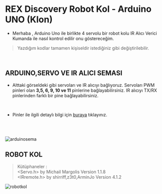 # REX Discovery Robot Kol - Arduino UNO (Klon)

- Merhaba , Arduino Uno ile birlikte 4 servolu bir robot kolu IR Alıcı Verici Kumanda ile nasıl kontrol edilir onu göstereceğim.
> Yazdığım kodlar tamamen kişiseldir istediğiniz gibi değiştirilebilir.

<br>

## ARDUINO,SERVO VE IR ALICI SEMASI
- Alttaki görseldeki gibi servoları ve IR alıcıyı bağlıyoruz. Servoları PWM pinleri olan **3,5, 6, 9, 10 ve 11** pinlerine bağlayabilirsiniz. IR alıcıyı TX/RX pinlerinden farklı bir pine bağlayabilirsiniz.
<br>

- Pinler ile ilgili detaylı bilgi için [buraya](https://www.elektrikport.com/universite/arduino-pinleri-ve-fonksiyonlari/23261#ad-image-0) tıklayınız.
<br>
<br>

![arduinosema](https://user-images.githubusercontent.com/89478740/229288329-b9fd6aeb-4710-400a-bbb2-4a866c453997.png)


## ROBOT KOL
> Kütüphaneler :<br>
> <Servo.h> by Michail Margolis Version 1.1.8<br>
> <IRremote.h> by shirriff,z3t0,ArminJo Version 4.1.2<br>

![robotkol](https://user-images.githubusercontent.com/89478740/229287652-ab828d95-693f-4c68-a414-7240add34892.jpg)


